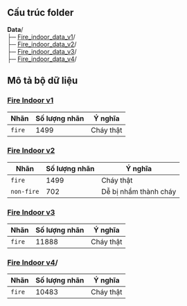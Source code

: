 ## **Cấu trúc folder**

**Data**/  
├─ [Fire_indoor_data_v1](https://universe.roboflow.com/nguyen-dong-ys7mf/fire-indoor-3rnk5/dataset/3)/  
├─ [Fire_indoor_data_v2](https://universe.roboflow.com/nguyen-dong-ys7mf/fire-indoor-3rnk5/dataset/2)/  
├─ [Fire_indoor_data_v3](https://universe.roboflow.com/nguyen-dong-ys7mf/fire-indoor-3rnk5/dataset/4)/  
├─ [Fire_indoor_data_v4](https://app.roboflow.com/nguyen-dong-ys7mf/fire_indoor-3xzzi-gynms/2)/

## Mô tả bộ dữ liệu

### [Fire Indoor v1](https://universe.roboflow.com/nguyen-dong-ys7mf/fire-indoor-3rnk5/dataset/3)

| Nhãn   | Số lượng nhãn | Ý nghĩa   |
| ------ | ------------- | --------- |
| `fire` | 1499          | Cháy thật |

### [Fire Indoor v2](https://universe.roboflow.com/nguyen-dong-ys7mf/fire-indoor-3rnk5/dataset/2)

| Nhãn       | Số lượng nhãn | Ý nghĩa               |
| ---------- | ------------- | --------------------- |
| `fire`     | 1499          | Cháy thật             |
| `non-fire` | 702           | Dễ bị nhầm thành cháy |

### [Fire Indoor v3](https://universe.roboflow.com/nguyen-dong-ys7mf/fire-indoor-3rnk5/dataset/4)

| Nhãn   | Số lượng nhãn | Ý nghĩa   |
| ------ | ------------- | --------- |
| `fire` | 11888         | Cháy thật |

### [Fire Indoor v4](https://app.roboflow.com/nguyen-dong-ys7mf/fire_indoor-3xzzi-gynms/2)/

| Nhãn   | Số lượng nhãn | Ý nghĩa   |
| ------ | ------------- | --------- |
| `fire` | 10483         | Cháy thật |
